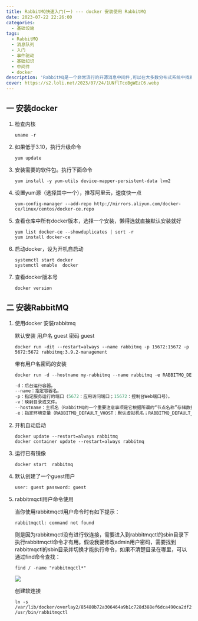 ```yaml
---
title: RabbitMQ快速入门(一) --- docker 安装使用 RabbitMQ
date: 2023-07-22 22:26:00
categories:
  - 基础设施
tags:
  - RabbitMQ
  - 消息队列
  - 入门
  - 事件驱动
  - 基础知识
  - 中间件
  - docker
description: 'RabbitMQ是一个非常流行的开源消息中间件,可以在大多数分布式系统中找到它的身影。它具有可靠、灵活、易用等优点,是构建异步处理和事件驱动架构的重要选择。 全文包括以下内容一docker安装RabbitMQ 二 RabbitMQ用户管理,角色管理及权限设置 三 如何保证消息99.99%被发送成功？四 如何通过持久化保证消息99.99%不丢失? 五 如何保证队列里的消息99.99%被消费'
cover: https://s2.loli.net/2023/07/24/1UNflTcoBgWEzC6.webp
---
```



## 一 安装docker

1. 检查内核 

    ```shell
    uname -r
    ```
2. 如果低于3.10，执行升级命令

    ```shell
    yum update
    ```
3. 安装需要的软件包。执行下面命令

    ```shell
    yum install -y yum-utils device-mapper-persistent-data lvm2
    ```
4. 设置yum源（选择其中一个），推荐阿里云，速度快一点

    ```shell
    yum-config-manager --add-repo http://mirrors.aliyun.com/docker-ce/linux/centos/docker-ce.repo
    ```
5. 查看仓库中所有docker版本，选择一个安装，懒得选就直接默认安装就好

    ```shell
    yum list docker-ce --showduplicates | sort -r
    yum install docker-ce
    ```
6. 启动docker，设为开机自启动

    ```shell
    systemctl start docker
    systemctl enable  docker
    ```
7. 查看docker版本号

    ```shell
    docker version
    ```

## 二 安装RabbitMQ

1. 使用docker 安装rabbitmq

    默认安装 用户名 guest 密码 guest

    ```shell
    docker run -dit --restart=always --name rabbitmq -p 15672:15672 -p 5672:5672 rabbitmq:3.9.2-management
    
    ```

    带有用户名密码的安装

    ```python
    docker run -d --hostname my-rabbitmq --name rabbitmq -e RABBITMQ_DEFAULT_USER=username -e RABBITMQ_DEFAULT_PASS=password -p 15672:15672 -p 5672:5672 rabbitmq:3.9.2-management
    
    -d：后台运行容器。
    --name：指定容器名。
    -p：指定服务运行的端口（5672：应用访问端口；15672：控制台Web端口号）。
    -v：映射目录或文件。
    --hostname：主机名（RabbitMQ的一个重要注意事项是它根据所谓的“节点名称”存储数据，默认为主机名）。
    -e：指定环境变量（RABBITMQ_DEFAULT_VHOST：默认虚拟机名；RABBITMQ_DEFAULT_USER：默认的用户名；RABBITMQ_DEFAULT_PASS：默认用户名的密码）。
    ```
2. 开机自动启动

    ```shell
    docker update --restart=always rabbitmq
    docker container update --restart=always rabbitmq
    ```
3. 运行已有镜像

    ```shell
    docker start  rabbitmq
    ```
4. 默认创建了一个guest用户

    ```shell
    user: guest password: guest
    ```
5. rabbitmqctl用户命令使用

    当你使用rabbitmqctl用户命令时有如下提示：

    ```shell
    rabbitmqctl: command not found
    ```

    则是因为rabbitmqctl没有进行软连接，需要进入到rabbitmqctl的sbin目录下执行rabbitmqctl命令才有用。假设我要修改admin用户密码，需要找到rabbitmqctl的sbin目录并切换才能执行命令，如果不清楚目录在哪里，可以通过find命令查找：

    ```shell
    find / -name "rabbitmqctl*"
    ```

    ![](https://s2.loli.net/2023/07/22/ouIjhcR5Ft8WJMd.png)

    创建软连接

    ```shell
   ln -s /var/lib/docker/overlay2/85480b72a306464a9b1c728d388ef6dca490ca2df29bee3b99c6634bb475dd96/diff/opt/rabbitmq/sbin/rabbitmqctl /usr/bin/rabbitmqctl

